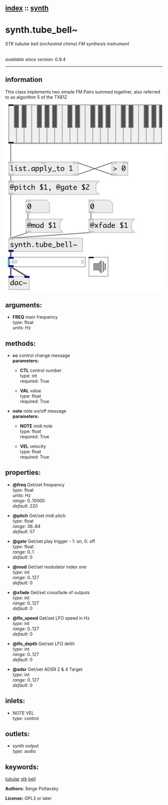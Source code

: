 [index](index.html) :: [synth](category_synth.html)
---

# synth.tube_bell~

###### STK tubular bell (orchestral chime) FM synthesis instrument

*available since version:* 0.9.4

---


## information
This class implements two simple FM Pairs summed together, also referred to as algorithm 5 of the TX81Z


[![example](../examples/img/synth.tube_bell~.jpg)](../examples/pd/synth.tube_bell~.pd)



## arguments:

* **FREQ**
main frequency<br>
_type:_ float<br>
_units:_ Hz<br>



## methods:

* **cc**
control change message<br>
  __parameters:__
  - **CTL** control number<br>
    type: int <br>
    required: True <br>

  - **VAL** value<br>
    type: float <br>
    required: True <br>

* **note**
note on/off message<br>
  __parameters:__
  - **NOTE** midi note<br>
    type: float <br>
    required: True <br>

  - **VEL** velocity<br>
    type: float <br>
    required: True <br>




## properties:

* **@freq** 
Get/set frequency<br>
_type:_ float<br>
_units:_ Hz<br>
_range:_ 0..10000<br>
_default:_ 220<br>

* **@pitch** 
Get/set midi pitch<br>
_type:_ float<br>
_range:_ 36..84<br>
_default:_ 57<br>

* **@gate** 
Get/set play trigger - 1: on, 0: off<br>
_type:_ float<br>
_range:_ 0..1<br>
_default:_ 0<br>

* **@mod** 
Get/set modulator index one<br>
_type:_ int<br>
_range:_ 0..127<br>
_default:_ 0<br>

* **@xfade** 
Get/set crossfade of outputs<br>
_type:_ int<br>
_range:_ 0..127<br>
_default:_ 0<br>

* **@lfo_speed** 
Get/set LFO speed in Hz<br>
_type:_ int<br>
_range:_ 0..127<br>
_default:_ 0<br>

* **@lfo_depth** 
Get/set LFO delth<br>
_type:_ int<br>
_range:_ 0..127<br>
_default:_ 0<br>

* **@adsr** 
Get/set ADSR 2 &amp; 4 Target<br>
_type:_ int<br>
_range:_ 0..127<br>
_default:_ 0<br>



## inlets:

* NOTE VEL<br>
_type:_ control



## outlets:

* synth output<br>
_type:_ audio



## keywords:

[tubular](keywords/tubular.html)
[stk](keywords/stk.html)
[bell](keywords/bell.html)






**Authors:** Serge Poltavsky




**License:** GPL3 or later





